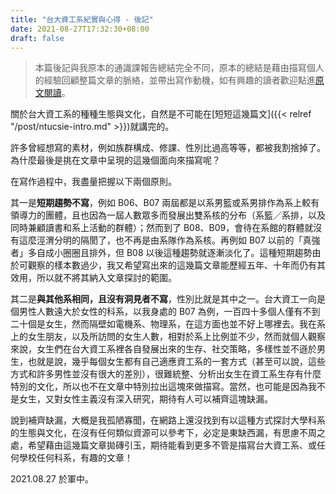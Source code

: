 ```yaml
---
title: "台大資工系紀實與心得 - 後記"
date: 2021-08-27T17:32:30+08:00
draft: false
---
```


> 本篇後記與我原本的通識課報告總結完全不同，原本的總結是藉由描寫個人的經驗回顧整篇文章的脈絡，並帶出寫作動機，如有興趣的讀者歡迎點進[原文閱讀](https://docs.google.com/document/d/1MeiR9YaCFJp0BfSkLb5O7yqBIiZZHjuwOzH9qye-ug8/edit#)。

關於台大資工系的種種生態與文化，自然是不可能在[短短這幾篇文]({{< relref "/post/ntucsie-intro.md" >}})就講完的。

許多曾經想寫的素材，例如族群構成、修課、性別比過高等等，都被我割捨掉了。為什麼最後是挑在文章中呈現的這幾個面向來描寫呢？

在寫作過程中，我盡量把握以下兩個原則。

其一是**短期趨勢不寫**，例如 B06、B07 兩屆都是以系男籃或系男排作為系上較有領導力的團體，且也因為一屆人數眾多而發展出雙系核的分布（系籃／系排，以及同時兼顧讀書和系上活動的群體）；然而到了 B08、B09，會待在系館的群體就沒有這麼涇渭分明的隔閡了，也不再是由系隊作為系核。再例如 B07 以前的「真強者」多自成小圈圈且排外，但 B08 以後這種趨勢就逐漸淡化了。這種短期趨勢由於可觀察的樣本數過少，我又希望寫出來的這幾篇文章能歷經五年、十年而仍有其效用，所以就不將其納入文章探討的範圍。

其二是**與其他系相同，且沒有洞見者不寫**，性別比就是其中之一。台大資工一向是個男性人數遠大於女性的科系，以我身處的 B07 為例，一百四十多個人僅有不到二十個是女生，然而隔壁如電機系、物理系，在這方面也並不好上哪裡去。我在系上的女生朋友，以及所訪問的女生人數，相對於系上比例並不少，然而就個人觀察來說，女生們在台大資工系裡各自發展出來的生存、社交策略，多樣性並不遜於男生，也就是說，幾乎每個女生都有自己適應資工系的一套方式（甚至可以說，這些方式和許多男性並沒有很大的差別），很難統整、分析出女生在資工系生存有什麼特別的文化，所以也不在文章中特別拉出這塊來做描寫。當然，也可能是因為我不是女生，又對女性主義沒有深入研究，期待有人可以補齊這塊缺漏。

說到補齊缺漏，大概是我孤陋寡聞，在網路上還沒找到有以這種方式探討大學科系的生態與文化，在沒有任何類似資源可以參考下，必定是東缺西漏，有思慮不周之處，希望藉由這幾篇文章拋磚引玉，期待能看到更多不管是描寫台大資工系、或任何學校任何科系，有趣的文章！

2021.08.27 於軍中。
